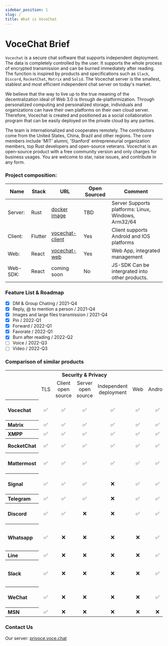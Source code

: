 ```yaml
---
sidebar_position: 1
slug: /
title: What is VoceChat
---
```


# VoceChat Brief

`Vocechat` is a secure chat software that supports independent deployment.
The data is completely controlled by the user.
It supports the whole process of encrypted transmission and can be burned immediately after reading.
The function is inspired by products and specifications such as `Slack`, `Discord`, `RocketChat`, `Matrix` and `Solid`.
The Vocechat server is the smallest, stablest and most efficient independent chat server on today's market.

We believe that the way to live up to the true meaning of the decentralization ideal of Web 3.0 is through de-platformization.
Through personalized computing and personalized storage, individuals and organizations can have their own platforms on their own cloud server.
Therefore, Vocechat is created and positioned as a social collaboration program that can be easily deployed on the private cloud by any parties.

The team is internationalized and cooperates remotely.
The contributors come from the United States, China, Brazil and other regions.
The core members include 'MIT' alumni, 'Stanford' entrepreneurial organization members, top Rust developers and open-source veterans.
Vocechat is an open-source product with a free community version and only charges for business usages. You are welcome to star, raise issues, and contribute in any form.

### Project composition:

| Name     | Stack   | URL                                                                   | Open Sourced | Comment                                             |
| -------- | ------- | --------------------------------------------------------------------- | ------------ | --------------------------------------------------- |
| Server:  | Rust    | [docker image](https://hub.docker.com/r/privoce/vocechat-server/tags) | TBD          | Server Supports platforms: Linux, Windows, Arm32/64 |
| Client:  | Flutter | [vocechat-client](https://github.com/Privoce/vocechat-client)         | Yes          | Client supports Android and IOS platforms           |
| Web:     | React   | [vocechat-web](https://github.com/privoce/vocechat-web)               | Yes          | Web App, integrated management                      |
| Web-SDK: | React   | coming soon                                                           | No           | JS-SDK Can be intergrated into other products.      |

### Feature List & Roadmap

- [x] DM & Group Chating / 2021-Q4
- [x] Reply, @ to mention a person / 2021-Q4
- [x] Images and large files transmission / 2021-Q4
- [x] Pin / 2022-Q1
- [x] Forward / 2022-Q1
- [x] Favorate / 2022-Q1
- [x] Burn after reading / 2022-Q2
- [ ] Voice / 2022-Q3
- [ ] Video / 2022-Q3

### Comparison of similar products

<table >
    <tr>
        <th></th>
        <th colspan="4">Security & Privacy</th>
        <th colspan="6">Compatibility</th>
        <th colspan="8">Function</th>
        <th></th>
    </tr>
    <tr align="center">
        <td></td>
        <td>TLS</td>
        <td>Client open source</td>
        <td>Server open source</td>
        <td>Independent deployment</td>
        <td>Web</td>
        <td>Android</td>
        <td>iOS</td>
        <td>MacOS</td>
        <td>Win</td>
        <td>Linux</td>
        <td>Multiple devices</td>
        <td>Local message</td>
        <td>File Transfer</td>
        <td>Voice</td>
        <td>Video</td>
        <td>Mobile Unnecessary</td>
        <td>Burn after reading</td>
        <td>Technology stack</td>
        <td>Time</td>
    </tr>
    <tr align="center">
        <th align="left">Vocechat</th>
        <td>✅</td>
        <td>✅</td>
        <td>✅</td>
        <td>✅</td>
        <td>✅</td>
        <td>✅</td>
        <td>✅</td>
        <td>✅</td>
        <td>✅</td>
        <td>✅</td>
        <td>✅</td>
        <td>✅</td>
        <td>✅</td>
        <td>✅</td>
        <td>✅</td>
        <td>✅</td>
        <td>✅</td>
        <td align="left">Rust, Flutter, React</td>
        <td>2022</td>
    </tr>
    <tr align="center">
        <th align="left">Matrix</th>
        <td>✅</td>
        <td>✅</td>
        <td>✅</td>
        <td>✅</td>
        <td>✅</td>
        <td>✅</td>
        <td>✅</td>
        <td>✅</td>
        <td>✅</td>
        <td>✅</td>
        <td>✅</td>
        <td>✅</td>
        <td>✅</td>
        <td>✅</td>
        <td>✅</td>
        <td>✅</td>
        <td>❌</td>
        <td align="left">Protocol</td>
        <td>2014</td>
    </tr>
    <tr align="center">
        <th align="left">XMPP</th>
        <td>✅</td>
        <td>✅</td>
        <td>✅</td>
        <td>✅</td>
        <td>✅</td>
        <td>✅</td>
        <td>✅</td>
        <td>✅</td>
        <td>✅</td>
        <td>✅</td>
        <td>✅</td>
        <td>✅</td>
        <td>✅</td>
        <td>✅</td>
        <td>✅</td>
        <td>✅</td>
        <td>❌</td>
        <td align="left">Protocol</td>
        <td>1999</td>
    </tr>
    <tr align="center">
        <th align="left">RocketChat</th>
        <td>✅</td>
        <td>✅</td>
        <td>✅</td>
        <td>✅</td>
        <td>✅</td>
        <td>✅</td>
        <td>✅</td>
        <td>✅</td>
        <td>✅</td>
        <td>✅</td>
        <td>✅</td>
        <td>✅</td>
        <td>✅</td>
        <td>✅</td>
        <td>✅</td>
        <td>✅</td>
        <td>❌</td>
        <td align="left">NodeJS, Electron</td>
        <td>2015</td>
    </tr>
    <tr align="center">
        <th align="left">Mattermost</th>
        <td>✅</td>
        <td>✅</td>
        <td>✅</td>
        <td>✅</td>
        <td>✅</td>
        <td>✅</td>
        <td>✅</td>
        <td>✅</td>
        <td>✅</td>
        <td>✅</td>
        <td>✅</td>
        <td>✅</td>
        <td>✅</td>
        <td>✅</td>
        <td>✅</td>
        <td>❌</td>
        <td>❌</td>
        <td align="left">Nginx, PostgreSQL, Golang, RN</td>
        <td>2016</td>
    </tr>
    <tr align="center">
        <th align="left">Signal</th>
        <td>✅</td>
        <td>✅</td>
        <td>✅</td>
        <td>❌</td>
        <td>✅</td>
        <td>✅</td>
        <td>✅</td>
        <td>✅</td>
        <td>✅</td>
        <td>✅</td>
        <td>✅</td>
        <td>✅</td>
        <td>✅</td>
        <td>✅</td>
        <td>✅</td>
        <td>❌</td>
        <td>✅</td>
        <td align="left">Java, Swift, PostgreSQL, Redis</td>
        <td>2014</td>
    </tr>
    <tr align="center">
        <th align="left">Telegram</th>
        <td>✅</td>
        <td>✅</td>
        <td>✅</td>
        <td>❌</td>
        <td>✅</td>
        <td>✅</td>
        <td>✅</td>
        <td>✅</td>
        <td>✅</td>
        <td>✅</td>
        <td>✅</td>
        <td>✅</td>
        <td>✅</td>
        <td>✅</td>
        <td>✅</td>
        <td>❌</td>
        <td>❌</td>
        <td align="left">Java, QT</td>
        <td>2013</td>
    </tr>
    <tr align="center">
        <th align="left">Discord</th>
        <td>✅</td>
        <td>✅</td>
        <td>❌</td>
        <td>❌</td>
        <td>✅</td>
        <td>✅</td>
        <td>✅</td>
        <td>✅</td>
        <td>✅</td>
        <td>✅</td>
        <td>✅</td>
        <td>✅</td>
        <td>✅</td>
        <td>✅</td>
        <td>✅</td>
        <td>❌</td>
        <td>❌</td>
        <td align="left">Elixir, Python, Rust, C++</td>
        <td>2015</td>
    </tr>
    <tr align="center">
        <th align="left">Whatsapp</th>
        <td>✅</td>
        <td>❌</td>
        <td>❌</td>
        <td>❌</td>
        <td>❌</td>
        <td>✅</td>
        <td>✅</td>
        <td>✅</td>
        <td>✅</td>
        <td>✅</td>
        <td>❌</td>
        <td>✅</td>
        <td>✅</td>
        <td>✅</td>
        <td>✅</td>
        <td>❌</td>
        <td>❌</td>
        <td align="left">Erlang, Mnesia, Lighttpd, XMPP</td>
        <td>2009</td>
    </tr>
    <tr align="center">
        <th align="left">Line</th>
        <td>✅</td>
        <td>❌</td>
        <td>❌</td>
        <td>❌</td>
        <td>❌</td>
        <td>✅</td>
        <td>✅</td>
        <td>✅</td>
        <td>✅</td>
        <td>✅</td>
        <td>✅</td>
        <td>✅</td>
        <td>✅</td>
        <td>✅</td>
        <td>✅</td>
        <td>❌</td>
        <td>❌</td>
        <td align="left">Unknown</td>
        <td>2011</td>
    </tr>
    <tr align="center">
        <th align="left">Slack</th>
        <td>✅</td>
        <td>❌</td>
        <td>❌</td>
        <td>❌</td>
        <td>❌</td>
        <td>✅</td>
        <td>✅</td>
        <td>✅</td>
        <td>✅</td>
        <td>✅</td>
        <td>✅</td>
        <td>✅</td>
        <td>✅</td>
        <td>✅</td>
        <td>✅</td>
        <td>✅</td>
        <td>❌</td>
        <td align="left">Java, LAMP, JQuery, MacGap, Object-C</td>
        <td>2013</td>
    </tr>
    <tr align="center">
        <th align="left">WeChat</th>
        <td>✅</td>
        <td>❌</td>
        <td>❌</td>
        <td>❌</td>
        <td>❌</td>
        <td>✅</td>
        <td>✅</td>
        <td>✅</td>
        <td>✅</td>
        <td>✅</td>
        <td>✅</td>
        <td>✅</td>
        <td>✅</td>
        <td>✅</td>
        <td>✅</td>
        <td>❌</td>
        <td>❌</td>
        <td align="left">C++, Java, Object-C/Swift</td>
        <td>2011</td>
    </tr>
    <tr align="center">
        <th align="left">MSN</th>
        <td>✅</td>
        <td>❌</td>
        <td>❌</td>
        <td>❌</td>
        <td>❌</td>
        <td>❌</td>
        <td>❌</td>
        <td>❌</td>
        <td>✅</td>
        <td>❌</td>
        <td>❌</td>
        <td>✅</td>
        <td>✅</td>
        <td>✅</td>
        <td>✅</td>
        <td>✅</td>
        <td>❌</td>
        <td align="left">VC++.NET</td>
        <td>Unknown</td>
    </tr>
</table>

### Contact Us

<!-- Github: [https://github.com/privoce/vocechat-server](https://github.com/privoce/vocechat-server)   -->

Our server: [privoce.voce.chat](https://privoce.voce.chat)
